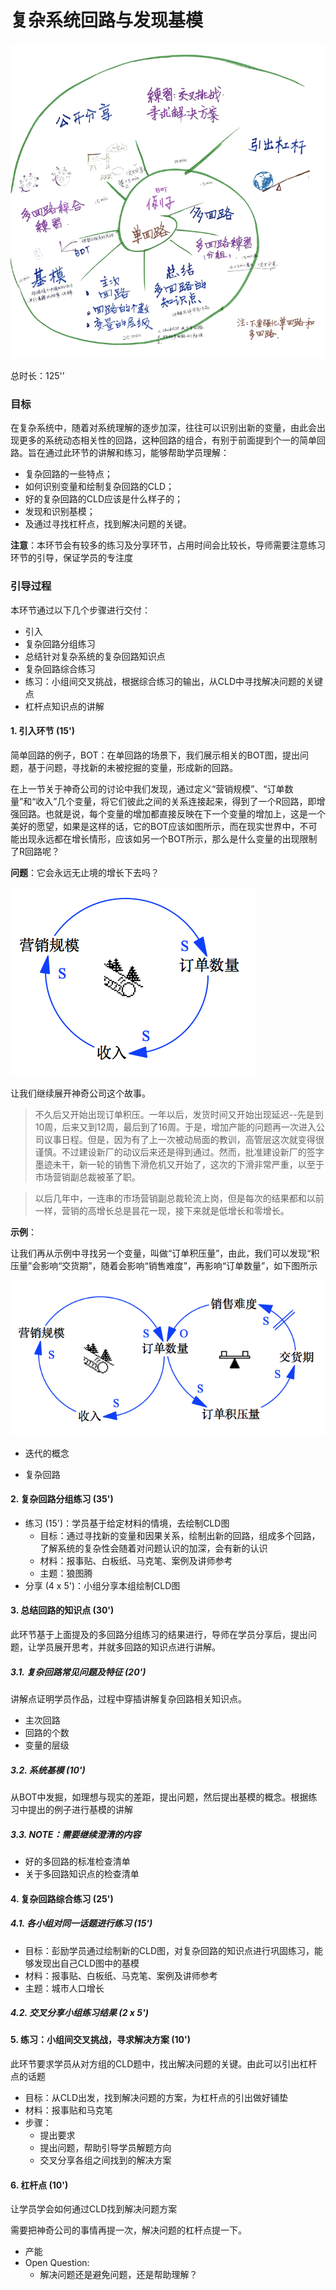# 复杂系统回路与发现基模



<!-- toc -->

![引导图](../gitbook/images/part2/multiple_loop.png)

总时长：125'’
### 目标

在复杂系统中，随着对系统理解的逐步加深，往往可以识别出新的变量，由此会出现更多的系统动态相关性的回路，这种回路的组合，有别于前面提到个一的简单回路。旨在通过此环节的讲解和练习，能够帮助学员理解：

* 复杂回路的一些特点；
* 如何识别变量和绘制复杂回路的CLD；
* 好的复杂回路的CLD应该是什么样子的；
* 发现和识别基模；
* 及通过寻找杠杆点，找到解决问题的关键。



**注意**：本环节会有较多的练习及分享环节，占用时间会比较长，导师需要注意练习环节的引导，保证学员的专注度



### 引导过程

本环节通过以下几个步骤进行交付：

* 引入
* 复杂回路分组练习
* 总结针对复杂系统的复杂回路知识点
* 复杂回路综合练习
* 练习：小组间交叉挑战，根据综合练习的输出，从CLD中寻找解决问题的关键点
* 杠杆点知识点的讲解

#### 1. 引入环节 (15')

简单回路的例子，BOT：在单回路的场景下，我们展示相关的BOT图，提出问题，基于问题，寻找新的未被挖掘的变量，形成新的回路。

在上一节关于神奇公司的讨论中我们发现，通过定义“营销规模”、“订单数量”和“收入”几个变量，将它们彼此之间的关系连接起来，得到了一个R回路，即增强回路。也就是说，每个变量的增加都直接反映在下一个变量的增加上，这是一个美好的愿望，如果是这样的话，它的BOT应该如图所示，而在现实世界中，不可能出现永远都在增长情形，应该如另一个BOT所示，那么是什么变量的出现限制了R回路呢？

**问题**：它会永远无止境的增长下去吗？

![R Loop](../gitbook/images/part2/order_1.png)



让我们继续展开神奇公司这个故事。

> 不久后又开始出现订单积压。一年以后，发货时间又开始出现延迟--先是到10周，后来又到12周，最后到了16周。于是，增加产能的问题再一次进入公司议事日程。但是，因为有了上一次被动局面的教训，高管层这次就变得很谨慎。不过建设新厂的动议后来还是得到通过。然而，批准建设新厂的签字墨迹未干，新一轮的销售下滑危机又开始了，这次的下滑非常严重，以至于市场营销副总裁被革了职。

> 以后几年中，一连串的市场营销副总裁轮流上岗，但是每次的结果都和以前一样，营销的高增长总是昙花一现，接下来就是低增长和零增长。



**示例**：

让我们再从示例中寻找另一个变量，叫做“订单积压量”，由此，我们可以发现“积压量”会影响“交货期”，随着会影响“销售难度”，再影响“订单数量”，如下图所示

![增长极限](../gitbook/images/part2/order_2.png)

* 迭代的概念


* 复杂回路

#### 2. 复杂回路分组练习 (35')
* 练习 (15')：学员基于给定材料的情境，去绘制CLD图
  * 目标：通过寻找新的变量和因果关系，绘制出新的回路，组成多个回路，了解系统的复杂性会随着对问题认识的加深，会有新的认识
  * 材料：报事贴、白板纸、马克笔、案例及讲师参考
  * 主题：狼图腾
* 分享 (4 x 5')：小组分享本组绘制CLD图

#### 3. 总结回路的知识点 (30')

此环节基于上面提及的多回路分组练习的结果进行，导师在学员分享后，提出问题，让学员展开思考，并就多回路的知识点进行讲解。

##### 3.1. 复杂回路常见问题及特征 (20')
讲解点证明学员作品，过程中穿插讲解复杂回路相关知识点。
* 主次回路
* 回路的个数
* 变量的层级

##### 3.2. 系统基模 (10')
从BOT中发掘，如理想与现实的差距，提出问题，然后提出基模的概念。根据练习中提出的例子进行基模的讲解

##### 3.3. NOTE：需要继续澄清的内容
* 好的多回路的标准检查清单
* 关于多回路知识点的检查清单

#### 4. 复杂回路综合练习  (25')
##### 4.1. 各小组对同一话题进行练习 (15')
* 目标：彭励学员通过绘制新的CLD图，对复杂回路的知识点进行巩固练习，能够发现出自己CLD图中的基模
* 材料：报事贴、白板纸、马克笔、案例及讲师参考
* 主题：城市人口增长
##### 4.2. 交叉分享小组练习结果 (2 x 5')

#### 5. 练习：小组间交叉挑战，寻求解决方案 (10')

此环节要求学员从对方组的CLD题中，找出解决问题的关键。由此可以引出杠杆点的话题

* 目标：从CLD出发，找到解决问题的方案，为杠杆点的引出做好铺垫
* 材料：报事贴和马克笔
* 步骤：
  * 提出要求
  * 提出问题，帮助引导学员解题方向
  * 交叉分享各组之间找到的解决方案

#### 6. 杠杆点 (10')

让学员学会如何通过CLD找到解决问题方案    



需要把神奇公司的事情再提一次，解决问题的杠杆点提一下。

* 产能
* Open Question:
  * 解决问题还是避免问题，还是帮助理解？

